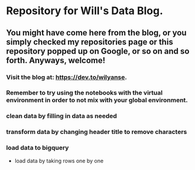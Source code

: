 # Repository for Will's Data Blog. 
## You might have come here from the blog, or you simply checked my repositories page or this repository popped up on Google, or so on and so forth. Anyways, welcome!
### Visit the blog at: https://dev.to/wilyanse.

### Remember to try using the notebooks with the virtual environment in order to not mix with your global environment.

### clean data by filling in data as needed
### transform data by changing header title to remove characters
### load data to bigquery
- load data by taking rows one by one